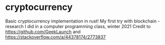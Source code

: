 # cryptocurrency
Basic cryptocurrency implementation in rust!
My first try with blockchain - research I did in a computer programming class, winter 2021
Credit to https://github.com/GeekLaunch and https://stackoverflow.com/a/44378174/2773837

